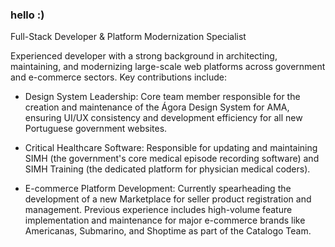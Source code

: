 ### hello :)

Full-Stack Developer & Platform Modernization Specialist

Experienced developer with a strong background in architecting, maintaining, and modernizing large-scale web platforms across government and e-commerce sectors. Key contributions include:

- Design System Leadership: Core team member responsible for the creation and maintenance of the Ágora Design System for AMA, ensuring UI/UX consistency and development efficiency for all new Portuguese government websites.

- Critical Healthcare Software: Responsible for updating and maintaining SIMH (the government's core medical episode recording software) and SIMH Training (the dedicated platform for physician medical coders).

- E-commerce Platform Development: Currently spearheading the development of a new Marketplace for seller product registration and management. Previous experience includes high-volume feature implementation and maintenance for major e-commerce brands like Americanas, Submarino, and Shoptime as part of the Catalogo Team.
